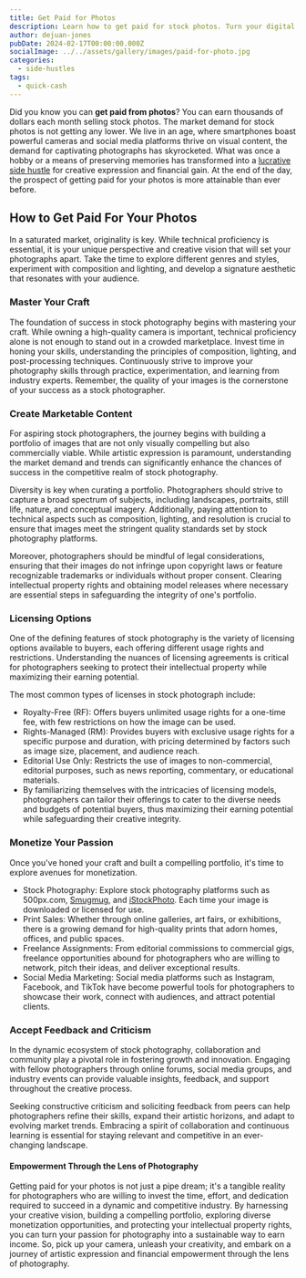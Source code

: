 ```yaml
---
title: Get Paid for Photos
description: Learn how to get paid for stock photos. Turn your digital lens into cash today!
author: dejuan-jones
pubDate: 2024-02-17T00:00:00.000Z
socialImage: ../../assets/gallery/images/paid-for-photo.jpg
categories:
  - side-hustles
tags:
  - quick-cash
---
```


Did you know you can **get paid from photos**? You can earn thousands of dollars each month selling stock photos. The market demand for stock photos is not getting any lower. We live in an age, where smartphones boast powerful cameras and social media platforms thrive on visual content, the demand for captivating photographs has skyrocketed. What was once a hobby or a means of preserving memories has transformed into a [lucrative side hustle](/blog/creative-side-hustles) for creative expression and financial gain. At the end of the day, the prospect of getting paid for your photos is more attainable than ever before.

## How to Get Paid For Your Photos

In a saturated market, originality is key. While technical proficiency is essential, it is your unique perspective and creative vision that will set your photographs apart. Take the time to explore different genres and styles, experiment with composition and lighting, and develop a signature aesthetic that resonates with your audience.

### Master Your Craft

The foundation of success in stock photography begins with mastering your craft. While owning a high-quality camera is important, technical proficiency alone is not enough to stand out in a crowded marketplace. Invest time in honing your skills, understanding the principles of composition, lighting, and post-processing techniques. Continuously strive to improve your photography skills through practice, experimentation, and learning from industry experts. Remember, the quality of your images is the cornerstone of your success as a stock photographer.

### Create Marketable Content

For aspiring stock photographers, the journey begins with building a portfolio of images that are not only visually compelling but also commercially viable. While artistic expression is paramount, understanding the market demand and trends can significantly enhance the chances of success in the competitive realm of stock photography.

Diversity is key when curating a portfolio. Photographers should strive to capture a broad spectrum of subjects, including landscapes, portraits, still life, nature, and conceptual imagery. Additionally, paying attention to technical aspects such as composition, lighting, and resolution is crucial to ensure that images meet the stringent quality standards set by stock photography platforms.

Moreover, photographers should be mindful of legal considerations, ensuring that their images do not infringe upon copyright laws or feature recognizable trademarks or individuals without proper consent. Clearing intellectual property rights and obtaining model releases where necessary are essential steps in safeguarding the integrity of one's portfolio.

### Licensing Options

One of the defining features of stock photography is the variety of licensing options available to buyers, each offering different usage rights and restrictions. Understanding the nuances of licensing agreements is critical for photographers seeking to protect their intellectual property while maximizing their earning potential.

The most common types of licenses in stock photograph include:

* Royalty-Free (RF): Offers buyers unlimited usage rights for a one-time fee, with few restrictions on how the image can be used.
* Rights-Managed (RM): Provides buyers with exclusive usage rights for a specific purpose and duration, with pricing determined by factors such as image size, placement, and audience reach.
* Editorial Use Only: Restricts the use of images to non-commercial, editorial purposes, such as news reporting, commentary, or educational materials.
* By familiarizing themselves with the intricacies of licensing models, photographers can tailor their offerings to cater to the diverse needs and budgets of potential buyers, thus maximizing their earning potential while safeguarding their creative integrity.

### Monetize Your Passion

Once you've honed your craft and built a compelling portfolio, it's time to explore avenues for monetization.

* Stock Photography: Explore stock photography platforms such as 500px.com, [Smugmug](https://www.smugmug.com/), and [iStockPhoto](https://www.istockphoto.com). Each time your image is downloaded or licensed for use.
* Print Sales: Whether through online galleries, art fairs, or exhibitions, there is a growing demand for high-quality prints that adorn homes, offices, and public spaces.
* Freelance Assignments: From editorial commissions to commercial gigs, freelance opportunities abound for photographers who are willing to network, pitch their ideas, and deliver exceptional results.
* Social Media Marketing: Social media platforms such as Instagram, Facebook, and TikTok have become powerful tools for photographers to showcase their work, connect with audiences, and attract potential clients.

### Accept Feedback and Criticism

In the dynamic ecosystem of stock photography, collaboration and community play a pivotal role in fostering growth and innovation. Engaging with fellow photographers through online forums, social media groups, and industry events can provide valuable insights, feedback, and support throughout the creative process.

Seeking constructive criticism and soliciting feedback from peers can help photographers refine their skills, expand their artistic horizons, and adapt to evolving market trends. Embracing a spirit of collaboration and continuous learning is essential for staying relevant and competitive in an ever-changing landscape.

#### Empowerment Through the Lens of Photography

Getting paid for your photos is not just a pipe dream; it's a tangible reality for photographers who are willing to invest the time, effort, and dedication required to succeed in a dynamic and competitive industry. By harnessing your creative vision, building a compelling portfolio, exploring diverse monetization opportunities, and protecting your intellectual property rights, you can turn your passion for photography into a sustainable way to earn income. So, pick up your camera, unleash your creativity, and embark on a journey of artistic expression and financial empowerment through the lens of photography.
